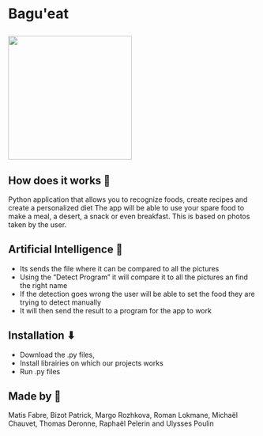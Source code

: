# Bagu'eat <p text-align = "center"> <img src="https://user-images.githubusercontent.com/80221917/162082538-3b4c24c6-9339-40d1-9b70-cba2152eede6.png" width="250"> </p>




## How does it works 🐍


Python application that allows you to recognize foods, create recipes and create a personalized diet
The app will be able to use your spare food to make a meal, a desert, a snack or even breakfast. This is based on photos taken by the user.

## Artificial Intelligence 🧠

- Its sends the file where it can be compared to all the pictures
- Using the “Detect Program” it will compare it to all the pictures an find the right name
- If the detection goes wrong the user will be able to set the food they are trying to detect manually
- It will then send the result to a program for the app to work

## Installation ⬇

- Download the .py files,
- Install librairies on which our projects works 
- Run .py files

## Made by 🔨 

Matis Fabre, Bizot Patrick, Margo Rozhkova, Roman Lokmane, Michaël Chauvet, Thomas Deronne, Raphaël Pelerin and Ulysses Poulin
